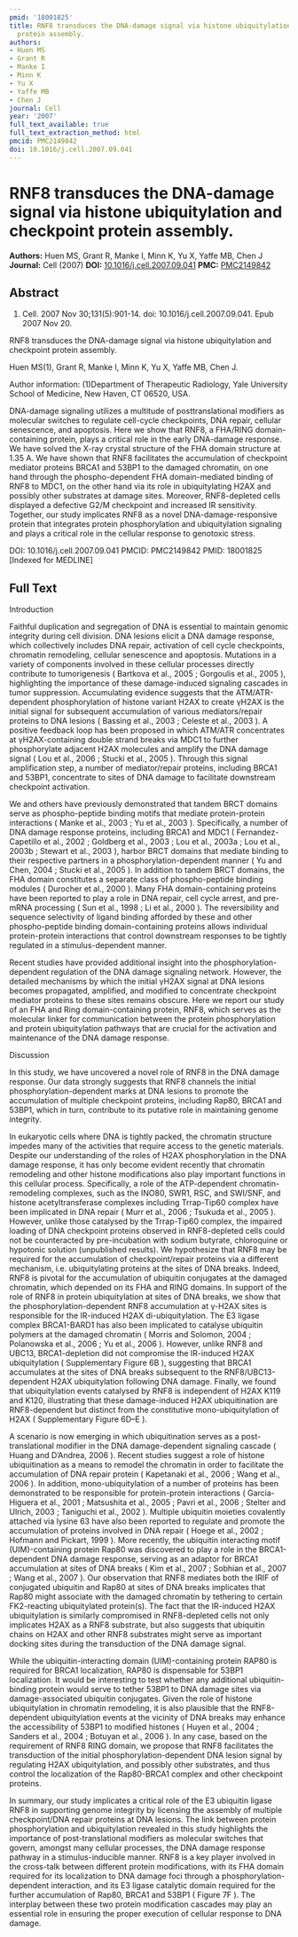 ```yaml
---
pmid: '18001825'
title: RNF8 transduces the DNA-damage signal via histone ubiquitylation and checkpoint
  protein assembly.
authors:
- Huen MS
- Grant R
- Manke I
- Minn K
- Yu X
- Yaffe MB
- Chen J
journal: Cell
year: '2007'
full_text_available: true
full_text_extraction_method: html
pmcid: PMC2149842
doi: 10.1016/j.cell.2007.09.041
---
```


# RNF8 transduces the DNA-damage signal via histone ubiquitylation and checkpoint protein assembly.
**Authors:** Huen MS, Grant R, Manke I, Minn K, Yu X, Yaffe MB, Chen J
**Journal:** Cell (2007)
**DOI:** [10.1016/j.cell.2007.09.041](https://doi.org/10.1016/j.cell.2007.09.041)
**PMC:** [PMC2149842](https://www.ncbi.nlm.nih.gov/pmc/articles/PMC2149842/)

## Abstract

1. Cell. 2007 Nov 30;131(5):901-14. doi: 10.1016/j.cell.2007.09.041. Epub 2007
Nov  20.

RNF8 transduces the DNA-damage signal via histone ubiquitylation and checkpoint 
protein assembly.

Huen MS(1), Grant R, Manke I, Minn K, Yu X, Yaffe MB, Chen J.

Author information:
(1)Department of Therapeutic Radiology, Yale University School of Medicine, New 
Haven, CT 06520, USA.

DNA-damage signaling utilizes a multitude of posttranslational modifiers as 
molecular switches to regulate cell-cycle checkpoints, DNA repair, cellular 
senescence, and apoptosis. Here we show that RNF8, a FHA/RING domain-containing 
protein, plays a critical role in the early DNA-damage response. We have solved 
the X-ray crystal structure of the FHA domain structure at 1.35 A. We have shown 
that RNF8 facilitates the accumulation of checkpoint mediator proteins BRCA1 and 
53BP1 to the damaged chromatin, on one hand through the phospho-dependent FHA 
domain-mediated binding of RNF8 to MDC1, on the other hand via its role in 
ubiquitylating H2AX and possibly other substrates at damage sites. Moreover, 
RNF8-depleted cells displayed a defective G2/M checkpoint and increased IR 
sensitivity. Together, our study implicates RNF8 as a novel 
DNA-damage-responsive protein that integrates protein phosphorylation and 
ubiquitylation signaling and plays a critical role in the cellular response to 
genotoxic stress.

DOI: 10.1016/j.cell.2007.09.041
PMCID: PMC2149842
PMID: 18001825 [Indexed for MEDLINE]

## Full Text

Introduction

Faithful duplication and segregation of DNA is essential to maintain genomic integrity during cell division. DNA lesions elicit a DNA damage response, which collectively includes DNA repair, activation of cell cycle checkpoints, chromatin remodeling, cellular senescence and apoptosis. Mutations in a variety of components involved in these cellular processes directly contribute to tumorigenesis ( Bartkova et al., 2005 ; Gorgoulis et al., 2005 ), highlighting the importance of these damage-induced signaling cascades in tumor suppression. Accumulating evidence suggests that the ATM/ATR-dependent phosphorylation of histone variant H2AX to create γH2AX is the initial signal for subsequent accumulation of various mediators/repair proteins to DNA lesions ( Bassing et al., 2003 ; Celeste et al., 2003 ). A positive feedback loop has been proposed in which ATM/ATR concentrates at γH2AX-containing double strand breaks via MDC1 to further phosphorylate adjacent H2AX molecules and amplify the DNA damage signal ( Lou et al., 2006 ; Stucki et al., 2005 ). Through this signal amplification step, a number of mediator/repair proteins, including BRCA1 and 53BP1, concentrate to sites of DNA damage to facilitate downstream checkpoint activation.

We and others have previously demonstrated that tandem BRCT domains serve as phospho-peptide binding motifs that mediate protein-protein interactions ( Manke et al., 2003 ; Yu et al., 2003 ). Specifically, a number of DNA damage response proteins, including BRCA1 and MDC1 ( Fernandez-Capetillo et al., 2002 ; Goldberg et al., 2003 ; Lou et al., 2003a ; Lou et al., 2003b ; Stewart et al., 2003 ), harbor BRCT domains that mediate binding to their respective partners in a phosphorylation-dependent manner ( Yu and Chen, 2004 ; Stucki et al., 2005 ). In addition to tandem BRCT domains, the FHA domain constitutes a separate class of phospho-peptide binding modules ( Durocher et al., 2000 ). Many FHA domain-containing proteins have been reported to play a role in DNA repair, cell cycle arrest, and pre-mRNA processing ( Sun et al., 1998 ; Li et al., 2000 ). The reversibility and sequence selectivity of ligand binding afforded by these and other phospho-peptide binding domain-containing proteins allows individual protein-protein interactions that control downstream responses to be tightly regulated in a stimulus-dependent manner.

Recent studies have provided additional insight into the phosphorylation-dependent regulation of the DNA damage signaling network. However, the detailed mechanisms by which the initial γH2AX signal at DNA lesions becomes propagated, amplified, and modified to concentrate checkpoint mediator proteins to these sites remains obscure. Here we report our study of an FHA and Ring domain-containing protein, RNF8, which serves as the molecular linker for communication between the protein phosphorylation and protein ubiquitylation pathways that are crucial for the activation and maintenance of the DNA damage response.

Discussion

In this study, we have uncovered a novel role of RNF8 in the DNA damage response. Our data strongly suggests that RNF8 channels the initial phosphorylation-dependent marks at DNA lesions to promote the accumulation of multiple checkpoint proteins, including Rap80, BRCA1 and 53BP1, which in turn, contribute to its putative role in maintaining genome integrity.

In eukaryotic cells where DNA is tightly packed, the chromatin structure impedes many of the activities that require access to the genetic materials. Despite our understanding of the roles of H2AX phosphorylation in the DNA damage response, it has only become evident recently that chromatin remodeling and other histone modifications also play important functions in this cellular process. Specifically, a role of the ATP-dependent chromatin-remodeling complexes, such as the INO80, SWR1, RSC, and SWI/SNF, and histone acetyltransferase complexes including Trrap-Tip60 complex have been implicated in DNA repair ( Murr et al., 2006 ; Tsukuda et al., 2005 ). However, unlike those catalysed by the Trrap-Tip60 complex, the impaired loading of DNA checkpoint proteins observed in RNF8-depleted cells could not be counteracted by pre-incubation with sodium butyrate, chloroquine or hypotonic solution (unpublished results). We hypothesize that RNF8 may be required for the accumulation of checkpoint/repair proteins via a different mechanism, i.e. ubiquitylating proteins at the sites of DNA breaks. Indeed, RNF8 is pivotal for the accumulation of ubiquitin conjugates at the damaged chromatin, which depended on its FHA and RING domains. In support of the role of RNF8 in protein ubiquitylation at sites of DNA breaks, we show that the phosphorylation-dependent RNF8 accumulation at γ-H2AX sites is responsible for the IR-induced H2AX di-ubiquitylation. The E3 ligase complex BRCA1-BARD1 has also been implicated to catalyse ubiquitin polymers at the damaged chromatin ( Morris and Solomon, 2004 ; Polanowska et al., 2006 ; Yu et al., 2006 ). However, unlike RNF8 and UBC13, BRCA1-depletion did not compromise the IR-induced H2AX ubiquitylation ( Supplementary Figure 6B ), suggesting that BRCA1 accumulates at the sites of DNA breaks subsequent to the RNF8/UBC13-dependent H2AX ubiquitylation following DNA damage. Finally, we found that ubiquitylation events catalysed by RNF8 is independent of H2AX K119 and K120, illustrating that these damage-induced H2AX ubiquitination are RNF8-dependent but distinct from the constitutive mono-ubiquitylation of H2AX ( Supplementary Figure 6D–E ).

A scenario is now emerging in which ubiquitination serves as a post-translational modifier in the DNA damage-dependent signaling cascade ( Huang and D’Andrea, 2006 ). Recent studies suggest a role of histone ubiquitination as a means to remodel the chromatin in order to facilitate the accumulation of DNA repair protein ( Kapetanaki et al., 2006 ; Wang et al., 2006 ). In addition, mono-ubiquitylation of a number of proteins has been demonstrated to be responsible for protein-protein interactions ( Garcia-Higuera et al., 2001 ; Matsushita et al., 2005 ; Pavri et al., 2006 ; Stelter and Ulrich, 2003 ; Taniguchi et al., 2002 ). Multiple ubiquitin moieties covalently attached via lysine 63 have also been reported to regulate and promote the accumulation of proteins involved in DNA repair ( Hoege et al., 2002 ; Hofmann and Pickart, 1999 ). More recently, the ubiquitin interacting motif (UIM)-containing protein Rap80 was discovered to play a role in the BRCA1-dependent DNA damage response, serving as an adaptor for BRCA1 accumulation at sites of DNA breaks ( Kim et al., 2007 ; Sobhian et al., 2007 ; Wang et al., 2007 ). Our observation that RNF8 mediates both the IRIF of conjugated ubiquitin and Rap80 at sites of DNA breaks implicates that Rap80 might associate with the damaged chromatin by tethering to certain FK2-reacting ubiquitylated protein(s). The fact that the IR-induced H2AX ubiquitylation is similarly compromised in RNF8-depleted cells not only implicates H2AX as a RNF8 substrate, but also suggests that ubiquitin chains on H2AX and other RNF8 substrates might serve as important docking sites during the transduction of the DNA damage signal.

While the ubiquitin-interacting domain (UIM)-containing protein RAP80 is required for BRCA1 localization, RAP80 is dispensable for 53BP1 localization. It would be interesting to test whether any additional ubiquitin-binding protein would serve to tether 53BP1 to DNA damage sites via damage-associated ubiquitin conjugates. Given the role of histone ubiquitylation in chromatin remodeling, it is also plausible that the RNF8-dependent ubiquitylation events at the vicinity of DNA breaks may enhance the accessibility of 53BP1 to modified histones ( Huyen et al., 2004 ; Sanders et al., 2004 ; Botuyan et al., 2006 ). In any case, based on the requirement of RNF8 RING domain, we propose that RNF8 facilitates the transduction of the initial phosphorylation-dependent DNA lesion signal by regulating H2AX ubiquitylation, and possibly other substrates, and thus control the localization of the Rap80-BRCA1 complex and other checkpoint proteins.

In summary, our study implicates a critical role of the E3 ubiquitin ligase RNF8 in supporting genome integrity by licensing the assembly of multiple checkpoint/DNA repair proteins at DNA lesions. The link between protein phosphorylation and ubiquitylation revealed in this study highlights the importance of post-translational modifiers as molecular switches that govern, amongst many cellular processes, the DNA damage response pathway in a stimulus-inducible manner. RNF8 is a key player involved in the cross-talk between different protein modifications, with its FHA domain required for its localization to DNA damage foci through a phosphorylation-dependent interaction, and its E3 ligase catalytic domain required for the further accumulation of Rap80, BRCA1 and 53BP1 ( Figure 7F ). The interplay between these two protein modification cascades may play an essential role in ensuring the proper execution of cellular response to DNA damage.
